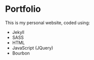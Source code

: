 # **Portfolio**

This is my personal website, coded using:

- Jekyll
- SASS
- HTML
- JavaScript (JQuery)
- Bourbon
